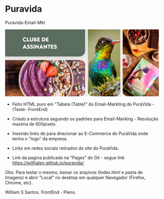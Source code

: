 # Puravida
Puravida-Email-Mkt

<img src="https://github.com/willhalen/puravida/blob/main/imagens/email-mkt-01.jpg">

- Feito HTML puro em "Tabela (Table)" do Email-Markting do PuraVida - (Teste- FrontEnd)
- Criado a estrutura seguindo os padrões para Email-Marking - Resolução maxima de 600pixels.
- Inserido links de para direcionar ao E-Commerce do PuraVida onde tenha o "logo" da empresa.
- Links em redes sociais retirados do site do PuraVida.

- Link da pagina publicada na "Pages" do Git - segue link https://willhalen.github.io/puravida/

Obs: Para testar o mesmo, baixar os arquivos (Index.html e pasta de Imagens) e abrir "Local" no desktop em qualquer Navegador (Firefox, Chrome, etc).

William S Santos.
FrontEnd - Pleno.
